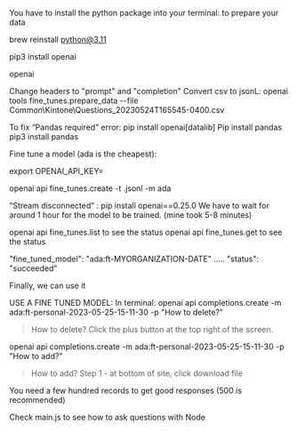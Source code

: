 You have to install the python package into your terminal: to prepare your data

brew reinstall python@3.11

pip3 install openai

openai

Change headers to "prompt" and "completion"
Convert csv to jsonL:
openai tools fine_tunes.prepare_data --file Common\Kintone\Questions_20230524T165545-0400.csv


 To fix “Pandas required” error:
 pip install openai[datalib]
 Pip install pandas
 pip3 install pandas


Fine tune a model (ada is the cheapest):

export OPENAI_API_KEY=<apiKey>

openai api fine_tunes.create -t <myfile>.jsonl -m ada
 
“Stream disconnected” : pip install openai==0.25.0
We have to wait for around 1 hour for the model to be trained. (mine took 5-8 minutes)
 
openai api fine_tunes.list to see the status
openai api fine_tunes.get to see the status
 
 "fine_tuned_model": "ada:ft-MYORGANIZATION-DATE" …..
"status": "succeeded"

Finally, we can use it

USE A FINE TUNED MODEL:
In terminal:
openai api completions.create -m ada:ft-personal-2023-05-25-15-11-30 -p "How to delete?"

>How to delete? Click the plus button at the top right of the screen.

openai api completions.create -m ada:ft-personal-2023-05-25-15-11-30 -p "How to add?"
>How to add? Step 1 - at bottom of site, click download file

You need a few hundred records to get good responses (500 is recommended)
 
Check main.js to see how to ask questions with Node
